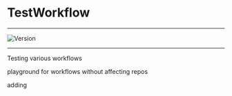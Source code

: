 # TestWorkflow

---

![Version](https://img.shields.io/badge/Version-2.0.29-brightgreen)

---

Testing various workflows

playground for workflows without affecting repos

adding


